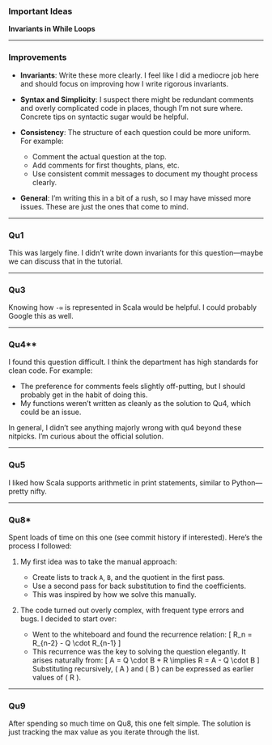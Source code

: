 ### Important Ideas

**Invariants in While Loops**

---

### Improvements

- **Invariants**: Write these more clearly. I feel like I did a mediocre job here and should focus on improving how I write rigorous invariants.
  
- **Syntax and Simplicity**: I suspect there might be redundant comments and overly complicated code in places, though I’m not sure where. Concrete tips on syntactic sugar would be helpful.
  
- **Consistency**: The structure of each question could be more uniform. For example:
  - Comment the actual question at the top.
  - Add comments for first thoughts, plans, etc.
  - Use consistent commit messages to document my thought process clearly.
  
- **General**: I’m writing this in a bit of a rush, so I may have missed more issues. These are just the ones that come to mind.

---

### Qu1

This was largely fine. I didn’t write down invariants for this question—maybe we can discuss that in the tutorial.

---

### Qu3

Knowing how `-∞` is represented in Scala would be helpful. I could probably Google this as well.

---

### Qu4**

I found this question difficult. I think the department has high standards for clean code. For example:
- The preference for comments feels slightly off-putting, but I should probably get in the habit of doing this.
- My functions weren’t written as cleanly as the solution to Qu4, which could be an issue. 


In general, I didn’t see anything majorly wrong with qu4 beyond these nitpicks. I’m curious about the official solution.

---

### Qu5

 I liked how Scala supports arithmetic in print statements, similar to Python—pretty nifty.

---

### Qu8*

Spent loads of time on this one (see commit history if interested). Here’s the process I followed:
1. My first idea was to take the manual approach:
   - Create lists to track `A`, `B`, and the quotient in the first pass.
   - Use a second pass for back substitution to find the coefficients.
   - This was inspired by how we solve this manually.

2. The code turned out overly complex, with frequent type errors and bugs. I decided to start over:
   - Went to the whiteboard and found the recurrence relation:
     \[
     R_n = R_{n-2} - Q \cdot R_{n-1}
     \]
   - This recurrence was the key to solving the question elegantly. It arises naturally from:
     \[
     A = Q \cdot B + R \implies R = A - Q \cdot B
     \]
     Substituting recursively, \( A \) and \( B \) can be expressed as earlier values of \( R \).

---

### Qu9

After spending so much time on Qu8, this one felt simple. The solution is just tracking the max value as you iterate through the list.
